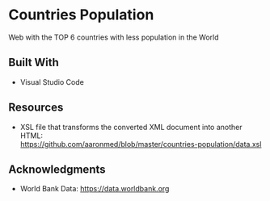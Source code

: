 # Countries Population

Web with the TOP 6 countries with less population in the World 

## Built With
* Visual Studio Code

## Resources
* XSL file that transforms the converted XML document into another HTML:  
https://github.com/aaronmed/blob/master/countries-population/data.xsl


## Acknowledgments

* World Bank Data: https://data.worldbank.org
